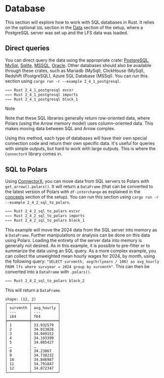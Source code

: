 # Database

This section will explore how to work with SQL databases in Rust. It relies on the optional `SQL` section in the [Data](../1_start/data.md#sql-optional) section of the setup, where a PostgreSQL server was set up and the LFS data was loaded.

## Direct queries

You can direct query the data using the appropriate crate: [PostgreSQL](https://docs.rs/postgres/latest/postgres/), [MySql](https://docs.rs/mysql_common/latest/mysql_common/), [Sqlite](https://docs.rs/rusqlite/0.32.1/rusqlite/), [MSSQL](https://crates.io/crates/tiberius), [Oracle](https://docs.rs/tiberius/0.12.3/tiberius/). Other databases should also be available through these crates, such as Mariadb (MySql), ClickHouse (MySql), Redshift (PostgreSQL), Azure SQL Database (MSSql). You can run this section using `cargo run -r --example 2_4_1_postgresql`. 

```rust
=== Rust 2_4_1_postgresql evcxr
=== Rust 2_4_1_postgresql imports
=== Rust 2_4_1_postgresql block_1
```

> [!NOTE]
> Note that these SQL libraries generally return row-oriented data, where Polars (using the Arrow memory model) uses column-oriented data. This makes moving data between SQL and Arrow complex.

Using this method, each type of databases will have their own special connection code and return their own specific data. It's useful for queries with simple outputs, but hard to work with large outputs. This is where the `ConnectorX` library comes in.

## SQL to Polars

Using [ConnectorX](https://docs.rs/connectorx/latest/connectorx/), you can move data from SQL servers to Polars with `get_arrow().polars()`. It will return a `DataFrame` (that can be converted to the latest version of Polars with `df-interchange` as explained in the [concepts](../1_start/concepts.md#polars-and-arrow-versions) section of the setup). You can run this section using `cargo run -r --example 2_4_2_sql_to_polars`.

```rust
=== Rust 2_4_2_sql_to_polars evcxr
=== Rust 2_4_2_sql_to_polars imports
=== Rust 2_4_2_sql_to_polars block_1
```

This example will move the 2024 data from the SQL server into memory as a `DataFrame`. Further manipulations or analysis can be done on this data using Polars. Loading the entirety of the server data into memory is generally not desired. As in this example, it is possible to pre-filter or to summarize the data using an SQL query. As a more complex example, you can collect the unweighted mean hourly wages for 2024, by month, using the following query: `"SELECT survmnth, avg(hrlyearn / 100) as avg_hourly FROM lfs where survyear = 2024 group by survmnth"`. This can then be converted into a `DataFrame` with `.polars()`.

```rust
=== Rust 2_4_2_sql_to_polars block_2
```

This will return a `DataFrame`.

```
shape: (12, 2)
┌──────────┬────────────┐
│ survmnth ┆ avg_hourly │
│ ---      ┆ ---        │
│ i64      ┆ f64        │
╞══════════╪════════════╡
│ 1        ┆ 33.932579  │
│ 2        ┆ 34.013028  │
│ 3        ┆ 34.049152  │
│ 4        ┆ 34.193399  │
│ 5        ┆ 34.085427  │
│ …        ┆ …          │
│ 8        ┆ 34.23867   │
│ 9        ┆ 34.738232  │
│ 10       ┆ 34.846987  │
│ 11       ┆ 34.791847  │
│ 12       ┆ 34.872347  │
└──────────┴────────────┘
```